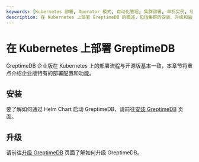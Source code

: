 ```yaml
---
keywords: [Kubernetes 部署, Operator 模式, 自动化管理, 集群部署, 单机实例, 私有云, 公有云]
description: 在 Kubernetes 上部署 GreptimeDB 的概述，包括集群的安装、升级和监控等内容。
---
```


# 在 Kubernetes 上部署 GreptimeDB

GreptimeDB 企业版在 Kubernetes 上的部署流程与开源版基本一致，本章节将重点介绍企业版特有的部署配置和功能。

## 安装

要了解如何通过 Helm Chart 启动 GreptimeDB，请前往[安装 GreptimeDB](./installation.md) 页面。

## 升级

请前往[升级 GreptimeDB](./upgrade.md) 页面了解如何升级 GreptimeDB。


